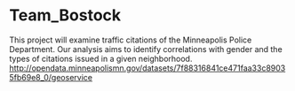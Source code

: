 # Team_Bostock
This project will examine traffic citations of the Minneapolis Police Department. Our analysis aims to identify correlations with gender and the types of citations issued in a given neighborhood.
http://opendata.minneapolismn.gov/datasets/7f88316841ce471faa33c89035fb69e8_0/geoservice

